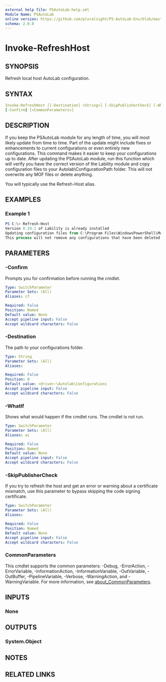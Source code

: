 ```yaml
---
external help file: PSAutoLab-help.xml
Module Name: PSAutoLab
online version: https://github.com/pluralsight/PS-AutoLab-Env/blob/master/docs/Invoke-RefreshHost.md
schema: 2.0.0
---
```


# Invoke-RefreshHost

## SYNOPSIS

Refresh local host AutoLab configuration.

## SYNTAX

```yaml
Invoke-RefreshHost [[-Destination] <String>] [-SkipPublisherCheck] [-WhatIf]
[-Confirm] [<CommonParameters>]
```

## DESCRIPTION

If you keep the PSAutoLab module for any length of time, you will most likely update from time to time. Part of the update might include fixes or enhancements to current configurations or even entirely new configurations. This command makes it easier to keep your configurations up to date. After updating the PSAutoLab module, run this function which will verify you have the correct version of the Lability module and copy configuration files to your Autolab\ConfigurationPath folder. This will not overwrite any MOF files or delete anything.

You will typically use the Refresh-Host alias.

## EXAMPLES

### Example 1

```powershell
PS C:\> Refresh-Host
Version 0.19.1 of Lability is already installed
Updating configuration files from C:\Program Files\WindowsPowerShell\Modules\PSAutoLab\4.19.0\Configurations
This process will not remove any configurations that have been deleted from the module.
```

## PARAMETERS

### -Confirm

Prompts you for confirmation before running the cmdlet.

```yaml
Type: SwitchParameter
Parameter Sets: (All)
Aliases: cf

Required: False
Position: Named
Default value: None
Accept pipeline input: False
Accept wildcard characters: False
```

### -Destination

The path to your configurations folder.

```yaml
Type: String
Parameter Sets: (All)
Aliases:

Required: False
Position: 0
Default value: <drive>:\Autolab\Configurations
Accept pipeline input: False
Accept wildcard characters: False
```

### -WhatIf

Shows what would happen if the cmdlet runs.
The cmdlet is not run.

```yaml
Type: SwitchParameter
Parameter Sets: (All)
Aliases: wi

Required: False
Position: Named
Default value: None
Accept pipeline input: False
Accept wildcard characters: False
```

### -SkipPublisherCheck

If you try to refresh the host and get an error or warning about a certificate mismatch, use this parameter to bypass skipping the code signing certificate.

```yaml
Type: SwitchParameter
Parameter Sets: (All)
Aliases:

Required: False
Position: Named
Default value: None
Accept pipeline input: False
Accept wildcard characters: False
```

### CommonParameters

This cmdlet supports the common parameters: -Debug, -ErrorAction, -ErrorVariable, -InformationAction, -InformationVariable, -OutVariable, -OutBuffer, -PipelineVariable, -Verbose, -WarningAction, and -WarningVariable. For more information, see [about_CommonParameters](http://go.microsoft.com/fwlink/?LinkID=113216).

## INPUTS

### None

## OUTPUTS

### System.Object

## NOTES

## RELATED LINKS

